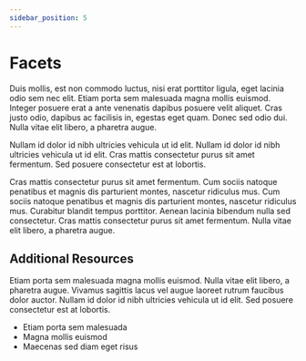 ```yaml
---
sidebar_position: 5
---
```


# Facets

Duis mollis, est non commodo luctus, nisi erat porttitor ligula, eget lacinia odio sem nec elit. Etiam porta sem malesuada magna mollis euismod. Integer posuere erat a ante venenatis dapibus posuere velit aliquet. Cras justo odio, dapibus ac facilisis in, egestas eget quam. Donec sed odio dui. Nulla vitae elit libero, a pharetra augue.

Nullam id dolor id nibh ultricies vehicula ut id elit. Nullam id dolor id nibh ultricies vehicula ut id elit. Cras mattis consectetur purus sit amet fermentum. Sed posuere consectetur est at lobortis.

Cras mattis consectetur purus sit amet fermentum. Cum sociis natoque penatibus et magnis dis parturient montes, nascetur ridiculus mus. Cum sociis natoque penatibus et magnis dis parturient montes, nascetur ridiculus mus. Curabitur blandit tempus porttitor. Aenean lacinia bibendum nulla sed consectetur. Cras mattis consectetur purus sit amet fermentum. Nulla vitae elit libero, a pharetra augue.

## Additional Resources

Etiam porta sem malesuada magna mollis euismod. Nulla vitae elit libero, a pharetra augue. Vivamus sagittis lacus vel augue laoreet rutrum faucibus dolor auctor. Nullam id dolor id nibh ultricies vehicula ut id elit. Sed posuere consectetur est at lobortis.

* Etiam porta sem malesuada
* Magna mollis euismod
* Maecenas sed diam eget risus